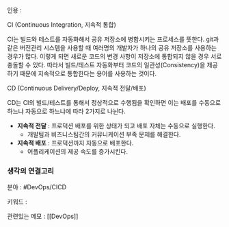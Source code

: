 ---
---



인용 : 

CI (Continuous Integration, 지속적 통합)

CI는 빌드와 테스트를 자동화해서 공유 저장소에 병합시키는 프로세스를 뜻한다. git과 같은 버전관리 시스템을 사용할 때 여러명의 개발자가 하나의 공유 저장소를 사용하는 경우가 많다. 이렇게 되면 새로운 코드의 변경 사항이 저장소에 통합되지 않을 경우 서로 충돌할 수 있다. 따라서 빌드/테스트 자동화부터 코드의 일관성(Consistency)을 제공하기 때문에 지속적으로 통합한다는 용어를 사용하는 것이다.


CD (Continuous Delivery/Deploy, 지속적 전달/배포)

CD는 CI의 빌드/테스트를 통해서 정상적으로 수행됨을 확인하면 이는 배포를 수동으로 하느냐 자동으로 하느냐에 따라 2가지로 나뉜다.

-   **지속적 전달** : 프로덕션 배포를 위한 상태가 되고 배포 자체는 수동으로 실행한다.
    -   개발팀과 비즈니스팀간의 커뮤니케이션 부족 문제를 해결한다.
-   **지속적 배포** : 프로덕션까지 자동으로 배포한다.
    -   어플리케이션의 제공 속도를 증가시킨다.

  



### 생각의 연결고리
분야 : #DevOps/CICD

키워드 : 

관련있는 메모 : [[DevOps]]





